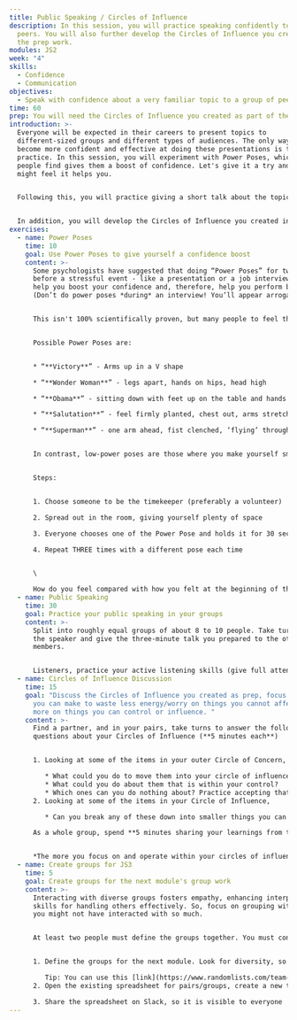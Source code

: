 ```yaml
---
title: Public Speaking / Circles of Influence
description: In this session, you will practice speaking confidently to your
  peers. You will also further develop the Circles of Influence you created in
  the prep work.
modules: JS2
week: "4"
skills:
  - Confidence
  - Communication
objectives:
  - Speak with confidence about a very familiar topic to a group of peers
time: 60
prep: You will need the Circles of Influence you created as part of the prep work
introduction: >-
  Everyone will be expected in their careers to present topics to
  different-sized groups and different types of audiences. The only way to
  become more confident and effective at doing these presentations is to
  practice. In this session, you will experiment with Power Poses, which some
  people find gives them a boost of confidence. Let's give it a try and you
  might feel it helps you.


  Following this, you will practice giving a short talk about the topic you prepared to a friendly group of your peers.


  In addition, you will develop the Circles of Influence you created in the prep to improve your ability to affect aspects of your life and worry less about things you cannot control.
exercises:
  - name: Power Poses
    time: 10
    goal: Use Power Poses to give yourself a confidence boost
    content: >-
      Some psychologists have suggested that doing “Power Poses” for two minutes
      before a stressful event - like a presentation or a job interview - can
      help you boost your confidence and, therefore, help you perform better. 
      (Don’t do power poses *during* an interview! You’ll appear arrogant.)


      This isn't 100% scientifically proven, but many people to feel this exercise helps them, so let's see if you can benefit from it.


      Possible Power Poses are:


      * “**Victory**” - Arms up in a V shape

      * “**Wonder Woman**” - legs apart, hands on hips, head high

      * “**Obama**” - sitting down with feet up on the table and hands behind head

      * “**Salutation**” - feel firmly planted, chest out, arms stretched wide

      * “**Superman**” - one arm ahead, fist clenched, ‘flying’ through the air


      In contrast, low-power poses are those where you make yourself small, protecting yourself with your hands and arms. Avoid these.


      Steps:


      1. Choose someone to be the timekeeper (preferably a volunteer)

      2. Spread out in the room, giving yourself plenty of space

      3. Everyone chooses one of the Power Pose and holds it for 30 seconds. Be BIG. 

      4. Repeat THREE times with a different pose each time


      \

      How do you feel compared with how you felt at the beginning of this exercise?
  - name: Public Speaking
    time: 30
    goal: Practice your public speaking in your groups
    content: >-
      Split into roughly equal groups of about 8 to 10 people. Take turns to be
      the speaker and give the three-minute talk you prepared to the other group
      members.  


      Listeners, practice your active listening skills (give full attention to the speaker, reflect in your body language, nod, smile, and look puzzled as appropriate). At the end of each talk, each give the speaker **ONE positive feedback** about their talk.
  - name: Circles of Influence Discussion
    time: 15
    goal: "Discuss the Circles of Influence you created as prep, focus on changes
      you can make to waste less energy/worry on things you cannot affect and
      more on things you can control or influence. "
    content: >-
      Find a partner, and in your pairs, take turns to answer the following
      questions about your Circles of Influence (**5 minutes each**)


      1. Looking at some of the items in your outer Circle of Concern, 

         * What could you do to move them into your circle of influence? 
         * What could you do about them that is within your control? 
         * Which ones can you do nothing about? Practice accepting that you can’t do anything about them and shift your focus and energy to the things you can influence and control. 
      2. Looking at some of the items in your Circle of Influence,

         * Can you break any of these down into smaller things you can control?

      As a whole group, spend **5 minutes sharing your learnings from this exercise**. Were there any interesting ideas that you had to worry less about some concerns or changes you might make to gain greater control or influence?


      *The more you focus on and operate within your circles of influence and control, the bigger these circles will become. You are becoming more proactive and developing a growth mindset.*
  - name: Create groups for JS3
    time: 5
    goal: Create groups for the next module's group work
    content: >-
      Interacting with diverse groups fosters empathy, enhancing interpersonal
      skills for handling others effectively. So, focus on grouping with people
      you might not have interacted with so much.


      At least two people must define the groups together. You must consider trainees’ availability. You must also consider how many hours of coursework or prep work must be done in groups.


      1. Define the groups for the next module. Look for diversity, so people that haven't worked together should give it a go, ensure you don't have gendered groups, etc…   Don't forget to check availability again.

         Tip: You can use this [link](https://www.randomlists.com/team-generator) to help you allocate people randomly
      2. Open the existing spreadsheet for pairs/groups, create a new tab called "JS3 Groups”, and add the groups to the "JS3 Groups" tab

      3. Share the spreadsheet on Slack, so it is visible to everyone
---
```

